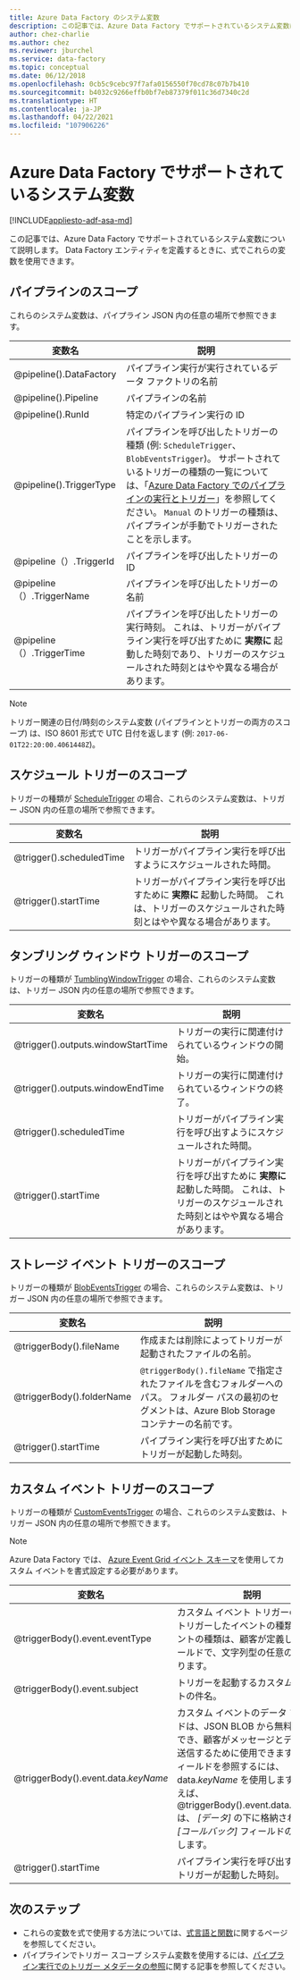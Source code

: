 ```yaml
---
title: Azure Data Factory のシステム変数
description: この記事では、Azure Data Factory でサポートされているシステム変数について説明します。 Data Factory エンティティを定義するときに、式でこれらの変数を使用できます。
author: chez-charlie
ms.author: chez
ms.reviewer: jburchel
ms.service: data-factory
ms.topic: conceptual
ms.date: 06/12/2018
ms.openlocfilehash: 0cb5c9cebc97f7afa0156550f70cd78c07b7b410
ms.sourcegitcommit: b4032c9266effb0bf7eb87379f011c36d7340c2d
ms.translationtype: HT
ms.contentlocale: ja-JP
ms.lasthandoff: 04/22/2021
ms.locfileid: "107906226"
---
```

# <a name="system-variables-supported-by-azure-data-factory"></a>Azure Data Factory でサポートされているシステム変数

[!INCLUDE[appliesto-adf-asa-md](includes/appliesto-adf-asa-md.md)]

この記事では、Azure Data Factory でサポートされているシステム変数について説明します。 Data Factory エンティティを定義するときに、式でこれらの変数を使用できます。

## <a name="pipeline-scope"></a>パイプラインのスコープ

これらのシステム変数は、パイプライン JSON 内の任意の場所で参照できます。

| 変数名 | 説明 |
| --- | --- |
| @pipeline().DataFactory |パイプライン実行が実行されているデータ ファクトリの名前 |
| @pipeline().Pipeline |パイプラインの名前 |
| @pipeline().RunId |特定のパイプライン実行の ID |
| @pipeline().TriggerType |パイプラインを呼び出したトリガーの種類 (例: `ScheduleTrigger`、`BlobEventsTrigger`)。 サポートされているトリガーの種類の一覧については、「[Azure Data Factory でのパイプラインの実行とトリガー](concepts-pipeline-execution-triggers.md)」を参照してください。 `Manual` のトリガーの種類は、パイプラインが手動でトリガーされたことを示します。 |
| @pipeline（）.TriggerId|パイプラインを呼び出したトリガーの ID |
| @pipeline（）.TriggerName|パイプラインを呼び出したトリガーの名前 |
| @pipeline（）.TriggerTime|パイプラインを呼び出したトリガーの実行時刻。 これは、トリガーがパイプライン実行を呼び出すために **実際に** 起動した時刻であり、トリガーのスケジュールされた時刻とはやや異なる場合があります。  |

>[!NOTE]
>トリガー関連の日付/時刻のシステム変数 (パイプラインとトリガーの両方のスコープ) は、ISO 8601 形式で UTC 日付を返します (例: `2017-06-01T22:20:00.4061448Z`)。

## <a name="schedule-trigger-scope"></a>スケジュール トリガーのスコープ

トリガーの種類が [ScheduleTrigger](concepts-pipeline-execution-triggers.md#schedule-trigger) の場合、これらのシステム変数は、トリガー JSON 内の任意の場所で参照できます。

| 変数名 | 説明 |
| --- | --- |
| @trigger().scheduledTime |トリガーがパイプライン実行を呼び出すようにスケジュールされた時間。 |
| @trigger().startTime |トリガーがパイプライン実行を呼び出すために **実際に** 起動した時間。 これは、トリガーのスケジュールされた時刻とはやや異なる場合があります。 |

## <a name="tumbling-window-trigger-scope"></a>タンブリング ウィンドウ トリガーのスコープ

トリガーの種類が [TumblingWindowTrigger](concepts-pipeline-execution-triggers.md#tumbling-window-trigger) の場合、これらのシステム変数は、トリガー JSON 内の任意の場所で参照できます。

| 変数名 | 説明 |
| --- | --- |
| @trigger().outputs.windowStartTime |トリガーの実行に関連付けられているウィンドウの開始。 |
| @trigger().outputs.windowEndTime |トリガーの実行に関連付けられているウィンドウの終了。 |
| @trigger().scheduledTime |トリガーがパイプライン実行を呼び出すようにスケジュールされた時間。 |
| @trigger().startTime |トリガーがパイプライン実行を呼び出すために **実際に** 起動した時間。 これは、トリガーのスケジュールされた時刻とはやや異なる場合があります。 |

## <a name="storage-event-trigger-scope"></a>ストレージ イベント トリガーのスコープ

トリガーの種類が [BlobEventsTrigger](concepts-pipeline-execution-triggers.md#event-based-trigger) の場合、これらのシステム変数は、トリガー JSON 内の任意の場所で参照できます。

| 変数名 | 説明 |
| --- | --- |
| @triggerBody().fileName  |作成または削除によってトリガーが起動されたファイルの名前。   |
| @triggerBody().folderName  |`@triggerBody().fileName` で指定されたファイルを含むフォルダーへのパス。 フォルダー パスの最初のセグメントは、Azure Blob Storage コンテナーの名前です。  |
| @trigger().startTime |パイプライン実行を呼び出すためにトリガーが起動した時刻。 |

## <a name="custom-event-trigger-scope"></a>カスタム イベント トリガーのスコープ

トリガーの種類が [CustomEventsTrigger](concepts-pipeline-execution-triggers.md#event-based-trigger) の場合、これらのシステム変数は、トリガー JSON 内の任意の場所で参照できます。

>[!NOTE]
>Azure Data Factory では、 [Azure Event Grid イベント スキーマ](../event-grid/event-schema.md)を使用してカスタム イベントを書式設定する必要があります。

| 変数名 | 説明
| --- | --- |
| @triggerBody().event.eventType | カスタム イベント トリガーの実行をトリガーしたイベントの種類。 イベントの種類は、顧客が定義したフィールドで、文字列型の任意の値を取ります。 |
| @triggerBody().event.subject | トリガーを起動するカスタム イベントの件名。 |
| @triggerBody().event.data._keyName_ | カスタム イベントのデータ フィールドは、JSON BLOB から無料で利用でき、顧客がメッセージとデータを送信するために使用できます。 各フィールドを参照するには、data._keyName_ を使用します。 たとえば、@triggerBody().event.data.callback は、 _[データ]_ の下に格納されている _[コールバック]_ フィールドの値を返します。 |
| @trigger().startTime | パイプライン実行を呼び出すためにトリガーが起動した時刻。 |

## <a name="next-steps"></a>次のステップ

* これらの変数を式で使用する方法については、[式言語と関数](control-flow-expression-language-functions.md)に関するページを参照してください。
* パイプラインでトリガー スコープ システム変数を使用するには、[パイプライン実行でのトリガー メタデータの参照](how-to-use-trigger-parameterization.md)に関する記事を参照してください。
